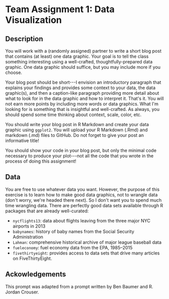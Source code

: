 
Team Assignment 1: Data Visualization
=====================================

Description
-----------

You will work with a (randomly assigned) partner to write a short blog post that contains (at least) one data graphic. Your goal is to tell the class something interesting using a well-crafted, thoughtfully-prepared data graphic. One data graphic should suffice, but you may include more if you choose.

Your blog post should be short---I envision an introductory paragraph that explains your findings and provides some context to your data, the data graphic(s), and then a caption-like paragraph providing more detail about what to look for in the data graphic and how to interpret it. That's it. You will not earn more points by including more words or data graphics. What I'm looking for is something that is insightful and well-crafted. As always, you should spend some time thinking about context, scale, color, etc.

You should write your blog post in R Markdown and create your data graphic using `ggplot2`. You will upload your R Markdown (.Rmd) and markdown (.md) files to GitHub. Do not forget to give your post an informative title!

You should show your code in your blog post, but only the minimal code necessary to produce your plot---not all the code that you wrote in the process of doing this assignment!

Data
----

You are free to use whatever data you want. However, the purpose of this exercise is to learn how to make good data graphics, not to wrangle data (don't worry, we're headed there next). So I don't want you to spend much time wrangling data. There are perfectly good data sets available through R packages that are already well-curated:

-   `nycflights13`: data about flights leaving from the three major NYC airports in 2013
-   `babynames`: history of baby names from the Social Security Administration
-   `Lahman`: comprehensive historical archive of major league baseball data
-   `fueleconomy`: fuel economy data from the EPA, 1985–2015
-   `fivethirtyeight`: provides access to data sets that drive many articles on FiveThirtyEight.

Ackowledgements
---------------

This prompt was adapted from a prompt written by Ben Baumer and R. Jordan Crouser.
